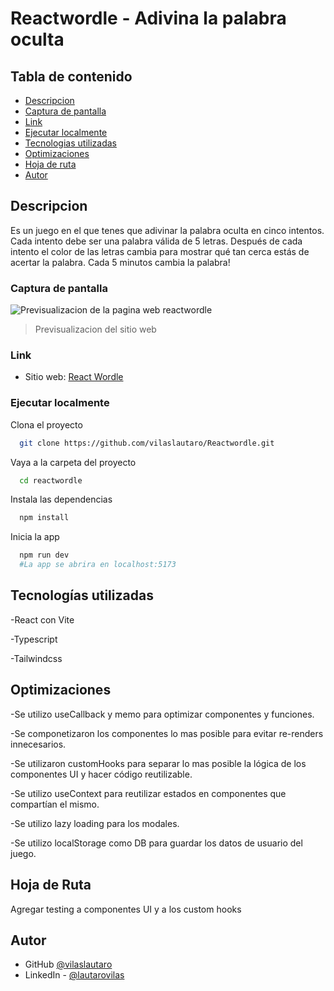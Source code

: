 # Reactwordle - Adivina la palabra oculta

## Tabla de contenido

- [Descripcion](#descripcion)
- [Captura de pantalla](#captura-de-pantalla)
- [Link](#link)
- [Ejecutar localmente](#ejecutar-localmente)
- [Tecnologias utilizadas](#tecnologías-utilizadas)
- [Optimizaciones](#optimizaciones)
- [Hoja de ruta](#hoja-de-ruta)
- [Autor](#autor)

## Descripcion

Es un juego en el que tenes que adivinar la palabra oculta en cinco intentos.
Cada intento debe ser una palabra válida de 5 letras.
Después de cada intento el color de las letras cambia para mostrar qué tan cerca estás de acertar la palabra.
Cada 5 minutos cambia la palabra!

### Captura de pantalla

![Previsualizacion de la pagina web reactwordle](https://res.cloudinary.com/dn7qsxzdf/image/upload/v1672958168/wordle/image_clts0i.png)

> Previsualizacion del sitio web

### Link

- Sitio web: [React Wordle](https://reactwordle.vercel.app/)

### Ejecutar localmente

Clona el proyecto

```bash
  git clone https://github.com/vilaslautaro/Reactwordle.git
```

Vaya a la carpeta del proyecto

```bash
  cd reactwordle
```

Instala las dependencias

```bash
  npm install
```

Inicia la app

```bash
  npm run dev
  #La app se abrira en localhost:5173
```

## Tecnologías utilizadas

-React con Vite

-Typescript

-Tailwindcss

## Optimizaciones

-Se utilizo useCallback y memo para optimizar componentes y funciones.

-Se componetizaron los componentes lo mas posible para evitar re-renders innecesarios.

-Se utilizaron customHooks para separar lo mas posible la lógica de los componentes UI y hacer código reutilizable.

-Se utilizo useContext para reutilizar estados en componentes que compartían el mismo.

-Se utilizo lazy loading para los modales.

-Se utilizo localStorage como DB para guardar los datos de usuario del juego.


## Hoja de Ruta
Agregar testing a componentes UI y a los custom hooks

## Autor
- GitHub [@vilaslautaro](https://github.com/vilaslautaro)
- LinkedIn - [@lautarovilas](https://www.linkedin.com/in/lautarovilas/)